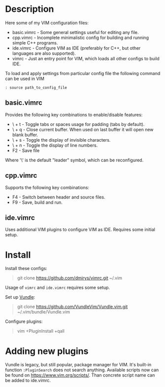 # Description

Here some of my VIM configuration files:
  * basic.vimrc - Some general settings useful for editing any file.
  * cpp.vimrc - Incomplete minimalistic config for building and running simple C++ programs.
  * ide.vimrc - Configure VIM as IDE (preferably for C++, but other languages are also supported).
  * vimrc - Just an entry point for VIM, which loads all other configs to build IDE.

To load and apply settings from particular config file the following command can be used in VIM
```
: source path_to_config_file
```

## basic.vimrc

Provides the following key combinations to enable/disable features:
  * \ + t - Toggle tabs or spaces usage for padding (tabs by default).
  * \ + q - Close current buffer. When used on last buffer it will open new blank buffer.
  * \ + s - Toggle the display of invisible characters.
  * \ + n - Toggle the display of line numbers.
  * F2 - Save file

Where '\\' is the default "leader" symbol, which can be reconfigured.

## cpp.vimrc

Supports the following key combinations:
  * F4 - Switch between header and source files.
  * F9 - Save, build and run.

## ide.vimrc

Uses additional VIM plugins to configure VIM as IDE. Requires some initial setup.

# Install

Install these configs:
> git clone https://github.com/dmirys/vimrc.git ~/.vim

Usage of `vimrc` and `ide.vimrc` requires some setup.

Set up [Vundle](https://github.com/VundleVim/Vundle.vim):
> git clone https://github.com/VundleVim/Vundle.vim.git ~/.vim/bundle/Vundle.vim

Configure plugins:
> vim +PluginInstall +qall

# Adding new plugins

Vundle is legacy, but still popular, package manager for VIM. It's built-in function `:PluginSearch`
does not search anything. Available scripts now can be found on https://www.vim.org/scripts/.
Than concrete script name can be added to ide.vimrc.

